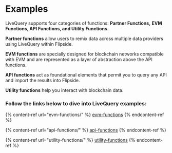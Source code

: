 # Examples

LiveQuery supports four categories of functions: **Partner Functions,** **EVM Functions, API Functions,  and Utility Functions.**&#x20;

**Partner functions** allow users to remix data across multiple data providers using LiveQuery within Flipside.&#x20;

**EVM functions** are specially designed for blockchain networks compatible with EVM and are represented as a layer of abstraction above the API functions.

**API functions** act as foundational elements that permit you to query any API and import the results into Flipside.&#x20;

**Utility functions** help you interact with blockchain data.&#x20;

### **Follow the links below to dive into LiveQuery examples:**

{% content-ref url="evm-functions/" %}
[evm-functions](evm-functions/)
{% endcontent-ref %}

{% content-ref url="api-functions/" %}
[api-functions](api-functions/)
{% endcontent-ref %}

{% content-ref url="utility-functions/" %}
[utility-functions](utility-functions/)
{% endcontent-ref %}
